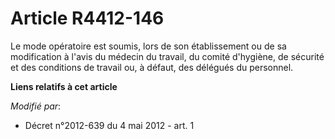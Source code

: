# Article R4412-146

Le mode opératoire est soumis, lors de son établissement ou de sa modification à l'avis du médecin du travail, du comité
d'hygiène, de sécurité et des conditions de travail ou, à défaut, des délégués du personnel.

**Liens relatifs à cet article**

_Modifié par_:

  - Décret n°2012-639 du 4 mai 2012 - art. 1
